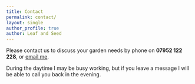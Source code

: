 ```yaml
---
title: Contact
permalink: contact/
layout: single
author_profile: true
author: Leaf and Seed
---
```


Please contact us to discuss your garden needs by phone on **07952 122 228**, or [email me](mailto:heidi@leafandseed.co.uk).

During the daytime I may be busy working, but if you leave a message I will be able to call you back in the evening.


